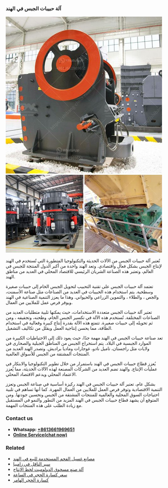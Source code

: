 <h3>آلة حبيبات الجبس في الهند</h3><img src='1701746271.jpg' alt=''><p>تُعتبر آلة حبيبات الجبس من الآلات الحديثة والتكنولوجيا المتطورة التي تُستخدم في الهند لإنتاج الجبس بشكل فعال واقتصادي. وتعد الهند واحدة من أكبر الدول المنتجة للجبس في العالم، وتعتبر هذه الصناعة الشريان الرئيسي للاقتصاد المحلي في العديد من مناطق الهند.</p><p>تعتمد آلة حبيبات الجبس على تقنية التحبيب لتحويل الجبس الخام إلى حبيبات صغيرة وسطحية. يتم استخدام هذه الحبيبات في العديد من الصناعات مثل صناعة الأسمنت، والجص ، والطلاء ، والتموين الزراعي والحيواني. وهذا ما يعزز التنمية الصناعية في الهند ويوفر فرص عمل للملايين من العمال.</p><p>تعتبر آلة حبيبات الجبس متعددة الاستخدامات، حيث يمكنها تلبية متطلبات العديد من الصناعات المختلفة. تُستخدم هذه الآلة في تكسير الجبس الخام، وطحنه، وتجفيفه ، ومن ثم تحويله إلى حبيبات صغيرة. تتمتع هذه الآلة بقدرة إنتاج كبيرة وفعالية في استخدام الطاقة، مما يحسن إنتاجية العمل ويقلل من تكاليف التشغيل.</p><p>تعد صناعة حبيبات الجبس في الهند مهمة جدًا، حيث يعود ذلك إلى الاحتياطيات الكبيرة من الموارد الجبسية في البلاد. يتم استخراج الجبس من المناطق الجبلية والصحارى في ولايات مثل راجستان، تاميل نادو، غوجارات وماديا براديش. وتصدر الهند العديد من المنتجات المشتقة من الجبس للأسواق العالمية.</p><p>يُعزز قطاع حبيبات الجبس في الهند باستمرار من خلال تطوير التكنولوجيا والابتكار في عمليات الإنتاج. والهند تضم العديد من الشركات المصنعة لهذه الآلات الحديثة، مما يُعزز الاعتماد المحلي ويدعم الاقتصاد المحلي.</p><p>بشكل عام، تعتبر آلة حبيبات الجبس في الهند ركيزة أساسية في صناعة الجبس وتعزز التنمية الاقتصادية وتوفر فرص العمل للملايين من العمال المهرة. كما أنها تساهم في تلبية احتياجات السوق المحلية والعالمية للمنتجات المشتقة من الجبس وتحسين جودتها. ومن المتوقع أن يشهد قطاع حبيبات الجبس في الهند المزيد من التطور والنمو في المستقبل مع زيادة الطلب على هذه المنتجات المهمة.</p><h3>Contact us</h3><ul><li><strong>Whatsapp:&nbsp;<a href="https://wa.me/8613661969651">+8613661969651</a></strong></li><li><a href="https://swt.shibang-china.com/?git&amp;zhl&amp;آلة حبيبات الجبس في الهند"><strong>Online Service(chat now)</strong></a></li></ul><h3>Related</h3><ul><li><a href='مصانع غسيل الفحم المستخدمة للبيع في الهند.md'>مصانع غسيل الفحم المستخدمة للبيع في الهند</a></li><li><a href='سير الناقل في زامبيا.md'>سير الناقل في زامبيا</a></li><li><a href='آلة صنع مسحوق الدولوميت لخط الإنتاج.md'>آلة صنع مسحوق الدولوميت لخط الإنتاج</a></li><li><a href='سعر كسارة الحجر في الساعة.md'>سعر كسارة الحجر في الساعة</a></li><li><a href='كسارة الحجر الهامر.md'>كسارة الحجر الهامر</a></li></ul>
